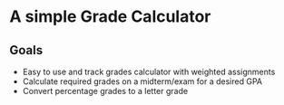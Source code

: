 # A simple Grade Calculator

## Goals
* Easy to use and track grades calculator with weighted assignments
* Calculate required grades on a midterm/exam for a desired GPA
* Convert percentage grades to a letter grade
